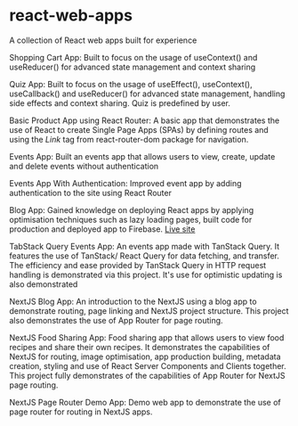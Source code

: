 # react-web-apps
A collection of React web apps built for experience

Shopping Cart App: Built to focus on the usage of useContext() and useReducer() for advanced state management and context sharing

Quiz App: Built to focus on the usage of useEffect(), useContext(), useCallback() and useReducer() for advanced state management, handling side effects and context sharing. Quiz is predefined by user.

Basic Product App using React Router: A basic app that demonstrates the use of React to create Single Page Apps (SPAs) by defining routes and using the _Link_ tag from react-router-dom package for navigation.

Events App: Built an events app that allows users to view, create, update and delete events without authentication

Events App With Authentication: Improved event app by adding authentication to the site using React Router

Blog App: Gained knowledge on deploying React apps by applying optimisation techniques such as lazy loading pages, built code for production and deployed app to Firebase. [Live site](https://react-deployment-cc7a3.web.app/)

TabStack Query Events App: An events app made with TanStack Query. It features the use of TanStack/ React Query for data fetching, and transfer. The efficiency and ease provided by TanStack Query in HTTP request handling is demonstrated via this project. It's use for optimistic updating is also demonstrated

NextJS Blog App: An introduction to the NextJS using a blog app to demonstrate routing, page linking and NextJS project structure. This project also demonstrates the use of App Router for page routing.

NextJS Food Sharing App: Food sharing app that allows users to view food recipes and share their own recipes. It demonstrates the capabilities of NextJS for routing, image optimisation, app production building, metadata creation, styling and use of React Server Components and Clients together. This project fully demonstrates of the capabilities of App Router for NextJS page routing.

NextJS Page Router Demo App: Demo web app to demonstrate the use of page router for routing in NextJS apps.